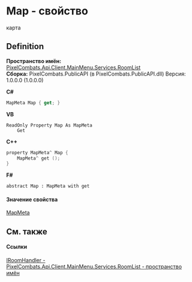 # Map - свойство


карта



## Definition
**Пространство имён:** <a href="ae7ef404-1be2-4da8-5f79-9ca48b77858c">PixelCombats.Api.Client.MainMenu.Services.RoomList</a>  
**Сборка:** PixelCombats.PublicAPI (в PixelCombats.PublicAPI.dll) Версия: 1.0.0.0 (1.0.0.0)

**C#**
``` C#
MapMeta Map { get; }
```
**VB**
``` VB
ReadOnly Property Map As MapMeta
	Get
```
**C++**
``` C++
property MapMeta^ Map {
	MapMeta^ get ();
}
```
**F#**
``` F#
abstract Map : MapMeta with get
```



#### Значение свойства
<a href="3a7bd50c-6cf5-6691-b418-805a27a4b133">MapMeta</a>

## См. также


#### Ссылки
<a href="0ad6daa6-a233-4ab8-6e7f-28a884e19914">IRoomHandler - </a>  
<a href="ae7ef404-1be2-4da8-5f79-9ca48b77858c">PixelCombats.Api.Client.MainMenu.Services.RoomList - пространство имён</a>  
